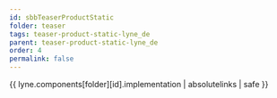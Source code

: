 ```yaml
---
id: sbbTeaserProductStatic
folder: teaser
tags: teaser-product-static-lyne_de
parent: teaser-product-static-lyne_de
order: 4
permalink: false  
---
```

{{ lyne.components[folder][id].implementation | absolutelinks | safe }}


